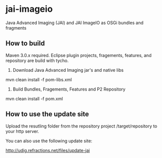 jai-imageio
===========

Java Advanced Imaging (JAI) and JAI ImageIO as OSGi bundles and fragments

How to build
------------

Maven 3.0.x required. Eclipse plugin projects, fragements, features, and repository
are build with tycho.

1. Download Java Advanced Imaging jar's and native libs

 mvn clean install -f pom-libs.xml

1. Build Bundles, Fragements, Features and P2 Repository

 mvn clean install -f pom.xml


How to use the update site
--------------------------

Upload the resutling folder from the repository project <repository-project>/target/repository 
to your http server. 

You can also use the following update site:

http://udig.refractions.net/files/update-jai
